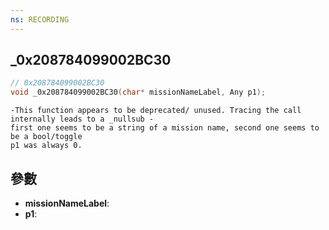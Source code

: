 ```yaml
---
ns: RECORDING
---
```

## _0x208784099002BC30

```c
// 0x208784099002BC30
void _0x208784099002BC30(char* missionNameLabel, Any p1);
```

```
-This function appears to be deprecated/ unused. Tracing the call internally leads to a _nullsub -  
first one seems to be a string of a mission name, second one seems to be a bool/toggle  
p1 was always 0.  
```

## 參數
* **missionNameLabel**: 
* **p1**: 

